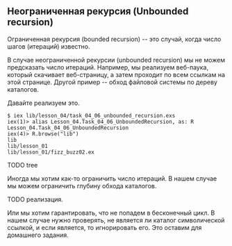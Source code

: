 ## Неограниченная рекурсия (Unbounded recursion)

Ограниченная рекурсия (bounded recursion) -- это случай, когда число шагов (итераций) известно.

В случае неограниченной рекурсии (unbounded recursion) мы не можем предсказать число итераций. Например, мы реализуем веб-паука, который скачивает веб-страницу, а затем проходит по всем ссылкам на этой странице. Другой пример -- обход файловой системы по дереву каталогов. 

Давайте реализуем это.

```
$ iex lib/lesson_04/task_04_06_unbounded_recursion.exs
iex(1)> alias Lesson_04.Task_04_06_UnboundedRecursion, as: R
Lesson_04.Task_04_06_UnboundedRecursion
iex(4)> R.browse("lib")
lib
lib/lesson_01
lib/lesson_01/fizz_buzz02.ex
```

TODO tree

Иногда мы хотим как-то ограничить число итераций. В нашем случае мы можем ограничить глубину обхода каталогов.

TODO реализация.

Или мы хотим гарантировать, что не попадем в бесконечный цикл. В нашем случае нужно проверять, не является ли каталог символической ссылкой, и если является, то игнорировать его. Это оставим для домашнего задания.